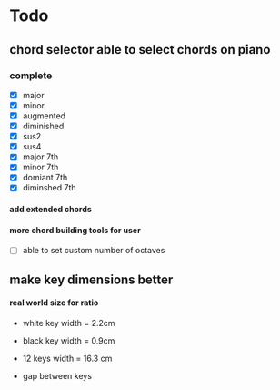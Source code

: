 # Todo

## chord selector able to select chords on piano

### complete

- [x] major
- [x] minor
- [x] augmented
- [x] diminished
- [x] sus2
- [x] sus4
- [x] major 7th
- [x] minor 7th
- [x] domiant 7th
- [x] diminshed 7th

#### add extended chords

#### more chord building tools for user

- [ ] able to set custom number of octaves

## make key dimensions better

#### real world size for ratio

- white key width = 2.2cm

- black key width = 0.9cm

- 12 keys width = 16.3 cm

- gap between keys
